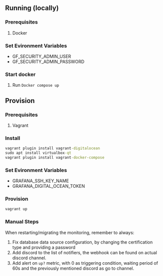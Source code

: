 ## Running (locally)

### Prerequisites

1. Docker

### Set Evironment Variables

* GF_SECURITY_ADMIN_USER
* GF_SECURITY_ADMIN_PASSWORD

### Start docker

1. Run ```Docker compose up```

## Provision

### Prerequisites

1. Vagrant

### Install

```cmd
vagrant plugin install vagrant-digitalocean
sudo apt install virtualbox-qt
vagrant plugin install vagrant-docker-compose
```

### Set Evironment Variables

* GRAFANA_SSH_KEY_NAME
* GRAFANA_DIGITAL_OCEAN_TOKEN

### Provision 

```cmd 
vagrant up
```

### Manual Steps

When restarting/migrating the monitoring, remember to always:
1. Fix database data source configuration, by changing the certification type and providing a password
2. Add discord to the list of notifiers, the webhook can be found on actual discord channel.
3. Add alert on `up?` metric, with 0 as triggering condition, waiting period of 60s and the previously mentioned discord as go to channel.